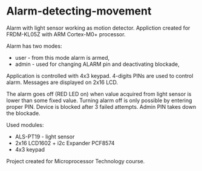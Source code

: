 # Alarm-detecting-movement

Alarm with light sensor working as motion detector. Appliction created for FRDM-KL05Z with ARM Cortex-M0+ processor.

Alarm has two modes:
- user - from this mode alarm is armed,
- admin - used for changing ALARM pin and deactivating blockade,

Application is controlled with 4x3 keypad. 4-digits PINs are used to control alarm. Messages are displayed on 2x16 LCD.

The alarm goes off (RED LED on) when value acquired from light sensor is lower than some fixed value. 
Turning alarm off is only possible by entering proper PIN. Device is blocked after 3 failed attempts.
Admin PIN takes down the blockade.

Used modules:
- ALS-PT19 - light sensor 
- 2x16 LCD1602 + i2c Expander PCF8574
- 4x3 keypad

Project created for Microprocessor Technology course.

